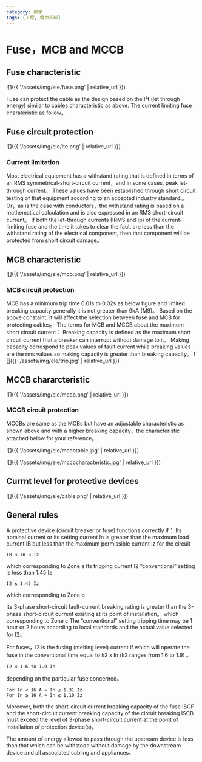 ```yaml
---
category: 教學
tags: [工程, 電力系統]
---
```


# Fuse，MCB and MCCB

## Fuse characteristic

![]({{ '/assets/img/ele/fuse.png' | relative_url }})

Fuse can protect the cable as the design based on the I²t (let through energy) similar to cables characteristic as above. The current limiting fuse charateristic as follow。

## Fuse circuit protection

![]({{ '/assets/img/ele/lte.png' | relative_url }})

### Current limitation
Most electrical equipment has a withstand rating that is defined in terms of an RMS symmetrical-short-circuit current，and in some cases, peak let-through current。 These values have been established through short circuit testing of that equipment according to an accepted industry standard.。Or，as is the case with conductors，the withstand rating is based on a mathematical calculation and is also expressed in an RMS short-circuit current。
If both the let-through currents (IRMS and Ip) of the current-limiting fuse and the time it takes to clear the fault are less than the withstand rating of the electrical component, then that component will be protected from short circuit damage。

## MCB characteristic
![]({{ '/assets/img/ele/mcb.png' | relative_url }})
### MCB circuit protection

MCB has a minimum trip time 0.01s to 0.02s as below figure and limited breaking capacity generally it is not greater than 9kA (M9)。
Based on the above constaint, it will affect the selection between fuse and MCB for protecting cables。
The terms for MCB and MCCB about the maximum short circuit current：
Breaking capacity is defined as the maximum short circuit current that a breaker can interrupt without damage to it。
Making capacity correspond to peak values of fault current while breaking values are the rms values so making capacity is greater than breaking capacity。
![]({{ '/assets/img/ele/trip.jpg' | relative_url }})

## MCCB chararcteristic
![]({{ '/assets/img/ele/mccb.png' | relative_url }})
### MCCB circuit protection
MCCBs are same as the MCBs but have an adjustable characteristic as shown above and with a higher breaking capacity，the characteristic attached below for your reference。

![]({{ '/assets/img/ele/mccbtable.jpg' | relative_url }})

![]({{ '/assets/img/ele/mccbcharacteristic.jpg' | relative_url }})

## Currnt level for protective devices

![]({{ '/assets/img/ele/cable.png' | relative_url }})


## General rules

A protective device (circuit breaker or fuse) functions correctly if：
Its nominal current or its setting current In is greater than the maximum load current IB but less than the maximum permissible current Iz for the circuit
```
IB ≤ In ≤ Iz
```
which corresponding to Zone a
Its tripping current I2 “conventional” setting is less than 1.45 Iz
```
I2 ≤ 1.45 Iz
```
which corresponding to Zone b

Its 3-phase short-circuit fault-current breaking rating is greater than the 3-phase short-circuit current existing at its point of installation。
which corresponding to Zone c
The “conventional” setting tripping time may be 1 hour or 2 hours according to local standards and the actual value selected for I2。


For fuses，I2 is the fusing (melting level) current If which will operate the fuse in the conventional time equal to k2 x In (k2 ranges from 1.6 to 1.9) 。
```
I2 ≤ 1.6 to 1.9 In
```
depending on the particular fuse concerned。
```
For In < 16 A ≈ In ≤ 1.31 Iz
For In ≥ 16 A ≈ In ≤ 1.10 Iz
```
Moreover, both the short-circuit current breaking capacity of the fuse ISCF and the short-circuit current breaking capacity of the circuit breaking ISCB must exceed the level of 3-phase short-circuit current at the point of installation of protection device(s)。

The amount of energy allowed to pass through the upstream device is less than that which can be withstood without damage by the downstream device and all associated cabling and appliances。